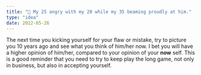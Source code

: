```yaml
---
title: "🥰 My 25 angry with my 20 while my 35 beaming proudly at him."
type: "idea"
date: 2022-05-26
---
```


The next time you kicking yourself for your flaw or mistake, try to picture you 10 years ago and see what you think of him/her now. I bet you will have a higher opinion of him/her, compared to your opinion of your **now** self. This is a good reminder that you need to try to keep play the long game, not only in business, but also in accepting yourself.